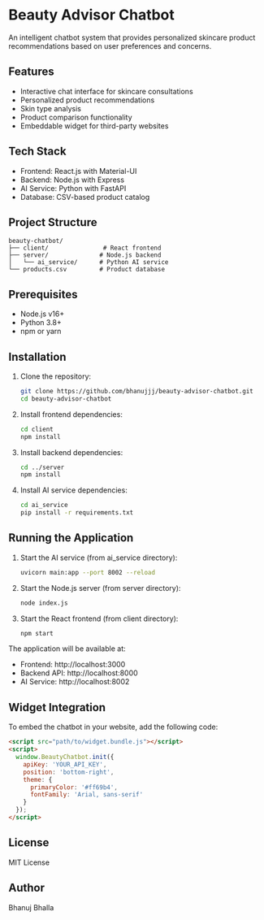 # Beauty Advisor Chatbot

An intelligent chatbot system that provides personalized skincare product recommendations based on user preferences and concerns.

## Features

- Interactive chat interface for skincare consultations
- Personalized product recommendations
- Skin type analysis
- Product comparison functionality
- Embeddable widget for third-party websites

## Tech Stack

- Frontend: React.js with Material-UI
- Backend: Node.js with Express
- AI Service: Python with FastAPI
- Database: CSV-based product catalog

## Project Structure

```
beauty-chatbot/
├── client/               # React frontend
├── server/              # Node.js backend
│   └── ai_service/      # Python AI service
└── products.csv         # Product database
```

## Prerequisites

- Node.js v16+
- Python 3.8+
- npm or yarn

## Installation

1. Clone the repository:
   ```bash
   git clone https://github.com/bhanujjj/beauty-advisor-chatbot.git
   cd beauty-advisor-chatbot
   ```

2. Install frontend dependencies:
   ```bash
   cd client
   npm install
   ```

3. Install backend dependencies:
   ```bash
   cd ../server
   npm install
   ```

4. Install AI service dependencies:
   ```bash
   cd ai_service
   pip install -r requirements.txt
   ```

## Running the Application

1. Start the AI service (from ai_service directory):
   ```bash
   uvicorn main:app --port 8002 --reload
   ```

2. Start the Node.js server (from server directory):
   ```bash
   node index.js
   ```

3. Start the React frontend (from client directory):
   ```bash
   npm start
   ```

The application will be available at:
- Frontend: http://localhost:3000
- Backend API: http://localhost:8000
- AI Service: http://localhost:8002

## Widget Integration

To embed the chatbot in your website, add the following code:

```html
<script src="path/to/widget.bundle.js"></script>
<script>
  window.BeautyChatbot.init({
    apiKey: 'YOUR_API_KEY',
    position: 'bottom-right',
    theme: {
      primaryColor: '#ff69b4',
      fontFamily: 'Arial, sans-serif'
    }
  });
</script>
```

## License

MIT License

## Author

Bhanuj Bhalla 